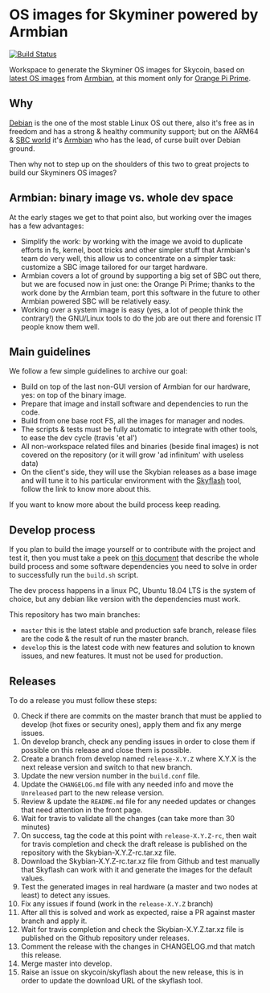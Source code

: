 # OS images for Skyminer powered by Armbian

[![Build Status](https://travis-ci.org/simelo/skybian.svg?branch=develop)](https://travis-ci.org/simelo/skybian)

Workspace to generate the Skyminer OS images for Skycoin, based on [latest OS images](https://www.armbian.com/orange-pi-prime/) from [Armbian](https://www.armbian.com/), at this moment only for  [Orange Pi Prime](http://www.orangepi.org/OrangePiPrime/).

## Why

[Debian](https://www.debian.org) is the one of the most stable Linux OS out there, also it's free as in freedom and has a strong & healthy community support; but on the ARM64 & [SBC world](https://en.wikipedia.org/wiki/Single-board_computer) it's [Armbian](https://www.armbian.com/) who has the lead, of curse built over Debian ground.

Then why not to step up on the shoulders of this two to great projects to build our Skyminers OS images?

## Armbian: binary image vs. whole dev space

At the early stages we get to that point also, but working over the images has a few advantages:

* Simplify the work: by working with the image we avoid to duplicate efforts in fs, kernel, boot tricks and other simpler stuff that Armbian's team do very well, this allow us to concentrate on a simpler task: customize a SBC image tailored for our target hardware.
* Armbian covers a lot of ground by supporting a big set of SBC out there, but we are focused now in just one: the Orange Pi Prime; thanks to the work done by the Armbian team, port this software in the future to other Armbian powered SBC will be relatively easy.
* Working over a system image is easy (yes, a lot of people think the contrary!) the GNU/Linux tools to do the job are out there and forensic IT people know them well.

## Main guidelines

We follow a few simple guidelines to archive our goal:

* Build on top of the last non-GUI version of Armbian for our hardware, yes: on top of the binary image.
* Prepare that image and install software and dependencies to run the code.
* Build from one base root FS, all the images for manager and nodes.
* The scripts & tests must be fully automatic to integrate with other tools, to ease the dev cycle (travis 'et al')
* All non-workspace related files and binaries (beside final images) is not covered on the repository (or it will grow 'ad infinitum' with useless data)
* On the client's side, they will use the Skybian releases as a base image and will tune it to his particular environment with the [Skyflash](https://github.com/skycoin/skyflash) tool, follow the link to know more about this.

If you want to know more about the build process keep reading.

## Develop process

If you plan to build the image yourself or to contribute with the project and test it, then you must take a peek on [this document](Building_Skybian.md) that describe the whole build process and some software dependencies you need to solve in order to successfully run the `build.sh` script.

The dev process happens in a linux PC, Ubuntu 18.04 LTS is the system of choice, but any debian like version with the dependencies must work.

This repository has two main branches:

* `master` this is the latest stable and production safe branch, release files are the code & the result of run the master branch.
* `develop` this is the latest code with new features and solution to known issues, and new features. It must not be used for production.

## Releases

To do a release you must follow these steps:

0. Check if there are commits on the master branch that must be applied to develop (hot fixes or security ones), apply them and fix any merge issues.
0. On develop branch, check any pending issues in order to close them if possible on this release and close them is possible.
0. Create a branch from develop named `release-X.Y.Z` where X.Y.X is the next release version and switch to that new branch.
0. Update the new version number in the `build.conf` file.
0. Update the `CHANGELOG.md` file with any needed info and move the `Unreleased` part to the new release version.
0. Review & update the `README.md` file for any needed updates or changes that need attention in the front page.
0. Wait for travis to validate all the changes (can take more than 30 minutes)
0. On success, tag the code at this point with `release-X.Y.Z-rc`, then wait for travis completion and check the draft release is published on the repository with the Skybian-X.Y.Z-rc.tar.xz file.
0. Download the Skybian-X.Y.Z-rc.tar.xz file from Github and test manually that Skyflash can work with it and generate the images for the default values.
0. Test the generated images in real hardware (a master and two nodes at least) to detect any issues.
0. Fix any issues if found (work in the `release-X.Y.Z` branch)
0. After all this is solved and work as expected, raise a PR against master branch and apply it.
0. Wait for travis completion and check the Skybian-X.Y.Z.tar.xz file is published on the Github repository under releases.
0. Comment the release with the changes in CHANGELOG.md that match this release.
0. Merge master into develop.
0. Raise an issue on skycoin/skyflash about the new release, this is in order to update the download URL of the skyflash tool.

